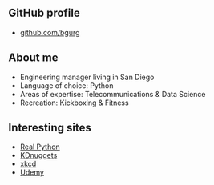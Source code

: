 ## GitHub profile
* [github.com/bgurg](https://github.com/bgurg)

## About me
* Engineering manager living in San Diego
* Language of choice: Python
* Areas of expertise: Telecommunications & Data Science
* Recreation: Kickboxing & Fitness

## Interesting sites
* [Real Python](https://realpython.com/)
* [KDnuggets](https://www.kdnuggets.com)
* [xkcd](https://xkcd.com/)
* [Udemy](https://www.udemy.com/)
